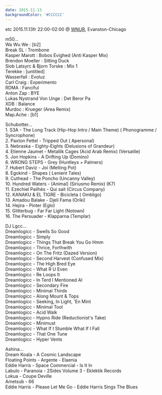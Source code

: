 ```yaml
---
date: 2015.11.13
backgroundColor: '#CCCCCC'
---
```


etc 2015.11.13fr 22:00-02:00 @ [WNUR](http://www.wnur.org/), Evanston-Chicago  

m50...  
Wa Wu We : \[b2\]  
Break SL : Trombone  
Kasper Marott : Bobos Evighed (Anti Kasper Mix)  
Brendon Moeller : Sitting Duck  
Siob Latsyrc & Bjorn Torske : Mix 1  
Terekke : \[untitled\]  
Wasserfall : Evoluz  
Carl Craig : Experimento  
RDMA : Fanciful  
Anton Zap : BYE  
Lukas Nystrand Von Unge : Det Beror Pa  
XDB : Balance  
Murdoc : Krueger (Area Remix)  
Map.Ache : \[b1\]  

Schubotter...  
1\. S3A - The Long Track (Hip-Hop Intro / Main Theme) ( Phonogramme / Syncrophone)  
2\. Paxton Fettel - Tripped Out ( Apersonal)  
3\. Nebraska - Eighty-Eights (Delusions of Grandeur)  
4\. Etienne Jaumet - Metallik Cages (Acid Arab Remix) (Versatile)  
5\. Jon Hopkins - A Drifting Up (Domino)  
6\. WRONG STEPS - Grey (Huntleys + Palmers)  
7\. Hubert Daviz - Joi (Melting Pot)  
8\. Egokind - Shapes ( Lenient Tales)  
9\. Cuthead - The Poncho (Uncanny Valley)  
10\. Hundred Waters - \[Animal\] (Siriusmo Remix) (K7)  
11\. Ezéchiel Pailhès - Qui sait (Circus Company)  
12\. KANAKU & EL TIGRE - Bicicleta ( Ombligo)  
13\. Amadou Balake - Djeli Fama (Oriki)  
14\. Hejira - Pinter (Eglo)  
15\. Glitterbug - Far Far Light (Notown)  
16\. The Persuader - Klapparna (Templar)  

DJ Lgcc...  
Dreamlogicc - Swells So Good  
Dreamlogicc - Simply  
Dreamlogicc - Things That Break You Go Hmm  
Dreamlogicc - Thrice, Forthwith  
Dreamlogicc - On The Fritz (Dazed Version)  
Dreamlogicc - Second Harvest (Confused Mix)  
Dreamlogicc - The High Bred Eye  
Dreamlogicc - What R U Even  
Dreamlogicc - Re Loops It  
Dreamlogicc - In Terd I Mentioned Al  
Dreamlogicc - Secondary Fire  
Dreamlogicc - Minimal Thirds  
Dreamlogicc - Along Mount & Tops  
Dreamlogicc - Seeking, In Light, 'En Mint  
Dreamlogicc - Minimal Tool  
Dreamlogicc - Acid Walk  
Dreamlogicc - Hypno Ride (Reductionist's Take)  
Dreamlogicc - Minimust  
Dreamlogicc - What If I Stumble What If I Fall  
Dreamlogicc - That One Tune  
Dreamlogicc - Hyper Vents   

Ashina...  
Dream Koala - A Cosmic Landscape  
Floating Points - Argente - Elaenia  
Eddie Harris - Space Commercial - Is It In  
Labulo - Paranoia - 2Sides Volume 3 - Eklektik Records  
Lokua - Coupe Deville  
Ametsub - 66  
Eddie Harris - Please Let Me Go - Eddie Harris Sings The Blues